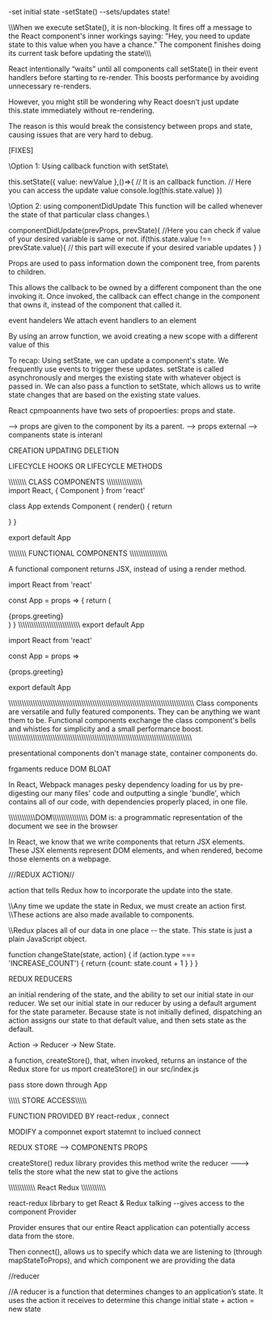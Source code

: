 <!-- State -->

-set initial state
-setState() --sets/updates state!

<!-- Async -->

\\\\When we execute setState(), it is non-blocking. It fires off a message to the React component's inner workings saying: "Hey, you need to update state to this value when you have a chance." The component finishes doing its current task before updating the state\\\\\



React intentionally “waits” until all components call setState() in their event handlers before starting to re-render. This boosts performance by avoiding unnecessary re-renders.

However, you might still be wondering why React doesn’t just update this.state immediately without re-rendering.

The reason is this would break the consistency between props and state, causing issues that are very hard to debug.

[FIXES]


\\Option 1: Using callback function with setState\\

this.setState({
   value: newValue
},()=>{
   // It is an callback function.
   // Here you can access the update value
   console.log(this.state.value)
})

\\Option 2: using componentDidUpdate This function will be called whenever the state of that particular class changes.\\

componentDidUpdate(prevProps, prevState){
    //Here you can check if value of your desired variable is same or not.
    if(this.state.value !== prevState.value){
        // this part will execute if your desired variable updates
    }
}


<!-- PROPS -->

Props are used to pass information down the component tree, from parents to children.

<!-- CALLBACK -->

This allows the callback to be owned by a different component than the one invoking it. Once invoked, the callback can effect change in the component that owns it, instead of the component that called it.


<!-- SYNTHETIC EVENT -->

event handelers 
We attach event handlers to an element 

By using an arrow function, we avoid creating a new scope with a different value of this

To recap: Using setState, we can update a component's state. We frequently use events to trigger these updates. setState is called asynchronously and merges the existing state with whatever object is passed in. We can also pass a function to setState, which allows us to write state changes that are based on the existing state values.


<!-- React Component Lifecycle Overview -->

React cpmpoannents have two sets of propoerties: props and state.

--> props are given to the component by its a parent.
--> props external
--> companents state is interanl 

<!-- A component's state can change in conjunction to the props changing or when the user interacts with the component. -->

CREATION
UPDATING
DELETION 

LIFECYCLE HOOKS OR LIFECYCLE METHODS 

 <!-- lifecycle methods, because they are called at different times in the component's lifecycle - just before it's created, after it's created, and when it's about to be deleted. -->


\\\\\\\\\\\\\\\\ CLASS COMPONENTS \\\\\\\\\\\\\\\\\\\\\\\\\\\\\\\\\
import React, { Component } from 'react'
 
class App extends Component {
  render() {
    return <div></div>
  }
}
 
export default App


\\\\\\\\\\\\\\\\ FUNCTIONAL COMPONENTS \\\\\\\\\\\\\\\\\\\\\\\\\\\\\\\\\

A functional component returns JSX, instead of using a render method.

import React from 'react'
 
const App = props => {
  return (
    <div>{props.greeting}</div>
  )
}
 \\\\\\\\\\\\\\\\\\\\\\\\\\\\\\\\\\\\\\\\\\\\\\\\\\\\\\\\
export default App

import React from 'react'
 
const App = props => <div>{props.greeting}</div>
 
export default App

\\\\\\\\\\\\\\\\\\\\\\\\\\\\\\\\\\\\\\\\\\\\\\\\\\\\\\\\\\\\\\\\\\\\\\\\\\\\\\\\\\\\\\\\\\\\\\\\\\\\\\\\\\\\\\\\\\\\\\\\\\\\\\\\\\\\\\\\\\\\\\\\\\\\\\\\\\\\\\\\\\\\\\\\
 Class components are versatile and fully featured components. They can be anything we want them to be. Functional components exchange the class component's bells and whistles for simplicity and a small performance boost.
 \\\\\\\\\\\\\\\\\\\\\\\\\\\\\\\\\\\\\\\\\\\\\\\\\\\\\\\\\\\\\\\\\\\\\\\\\\\\\\\\\\\\\\\\\\\\\\\\\\\\\\\\\\\\\\\\\\\\\\\\\\\\\\\\\\\\\\\\\\\\\\\\\\\\\\\\\\\\\\\\\\\\\\


 presentational components don't manage state, container components do.

 frgaments reduce DOM BLOAT 

 In React, Webpack manages pesky dependency loading for us by pre-digesting our many files' code and outputting a single 'bundle', which contains all of our code, with dependencies properly placed, in one file.

  <!-- Declarative programming allows us to focus on what our React application should look like  -->

  \\\\\\\\\\\\\\\\\\\\\\\DOM\\\\\\\\\\\\\\\\\\\\\\\\\\\\\\\\
   DOM is: a programmatic representation of the document we see in the browser

   In React, we know that we write components that return JSX elements. These JSX elements represent DOM elements, and when rendered, become those elements on a webpage.


///REDUX ACTION//


action that tells Redux how to incorporate the update into the state. 

\\\Any time we update the state in Redux, we must create an action first. 
\\\These actions are also made available to components. 

\\\\Redux places all of our data in one place -- the state. This state is just a plain JavaScript object. 


function changeState(state, action) {
  if (action.type === 'INCREASE_COUNT') {
    return {count: state.count + 1 }
  }
}

REDUX REDUCERS 

an initial rendering of the state, and the ability to set our initial state in our reducer. We set our initial state in our reducer by using a default argument for the state parameter. Because state is not initially defined, dispatching an action assigns our state to that default value, and then sets state as the default.


Action -> Reducer -> New State.


a function, createStore(), that, when invoked, returns an instance of the Redux store for us
mport createStore() in our src/index.js


 pass store down through App



\\\\\\\\\\ STORE ACCESS\\\\\\\\\

FUNCTION PROVIDED BY react-redux , connect

MODIFY a componnet export statemnt to inclued connect

REDUX STORE --> COMPONENTS PROPS 

createStore() redux library provides this method
write the reducer   --->
                        tells the store what the new stat to give the actions

\\\\\\\\\\\\\\\\\\\\\\\   React Redux  \\\\\\\\\\\\\\\\\\\\\

react-redux librbary to get React & Redux talking 
--gives access to the component Provider
<provider>
<app>
</provider>


Provider ensures that our entire React application can potentially access data from the store. 


Then connect(), allows us to specify which data we are listening to (through mapStateToProps), and which component we are providing the data



//reducer 

//A reducer is a function that determines changes to an application’s state. It uses the action it receives to determine this change
initial state + action = new state

